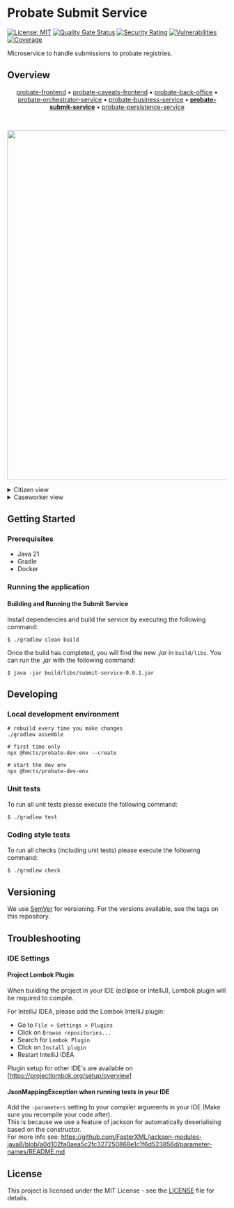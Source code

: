 # Probate Submit Service 
 
[![License: MIT](https://img.shields.io/badge/License-MIT-yellow.svg)](https://opensource.org/licenses/MIT) [![Quality Gate Status](https://sonarcloud.io/api/project_badges/measure?project=uk.gov.hmcts.probate%3Asubmit-service&metric=alert_status)](https://sonarcloud.io/summary/new_code?id=uk.gov.hmcts.probate%3Asubmit-service) [![Security Rating](https://sonarcloud.io/api/project_badges/measure?project=uk.gov.hmcts.probate%3Asubmit-service&metric=security_rating)](https://sonarcloud.io/summary/new_code?id=uk.gov.hmcts.probate%3Asubmit-service) [![Vulnerabilities](https://sonarcloud.io/api/project_badges/measure?project=uk.gov.hmcts.probate%3Asubmit-service&metric=vulnerabilities)](https://sonarcloud.io/summary/new_code?id=uk.gov.hmcts.probate%3Asubmit-service) [![Coverage](https://sonarcloud.io/api/project_badges/measure?project=uk.gov.hmcts.probate%3Asubmit-service&metric=coverage)](https://sonarcloud.io/summary/new_code?id=uk.gov.hmcts.probate%3Asubmit-service)

Microservice to handle submissions to probate registries.

## Overview

<p align="center">
<a href="https://github.com/hmcts/probate-frontend">probate-frontend</a> • <a href="https://github.com/hmcts/probate-caveats-frontend">probate-caveats-frontend</a> • <a href="https://github.com/hmcts/probate-back-office">probate-back-office</a> • <a href="https://github.com/hmcts/probate-orchestrator-service">probate-orchestrator-service</a> • <a href="https://github.com/hmcts/probate-business-service">probate-business-service</a> • <b><a href="https://github.com/hmcts/probate-submit-service">probate-submit-service</a></b> • <a href="https://github.com/hmcts/probate-persistence-service">probate-persistence-service</a>
</p>

<br>

<p align="center">
  <img src="https://raw.githubusercontent.com/hmcts/reform-api-docs/master/docs/c4/probate/images/structurizr-probate-overview.png" width="800"/>
</p>

<details>
<summary>Citizen view</summary>
<img src="https://raw.githubusercontent.com/hmcts/reform-api-docs/master/docs/c4/probate/images/structurizr-probate-citizen.png" width="700">
</details>
<details>
<summary>Caseworker view</summary>
<img src="https://raw.githubusercontent.com/hmcts/reform-api-docs/master/docs/c4/probate/images/structurizr-probate-caseworker.png" width="700">
</details>

## Getting Started
### Prerequisites
- Java 21
- Gradle
- Docker

### Running the application
#### Building and Running the Submit Service
Install dependencies and build the service by executing the following command:  
```
$ ./gradlew clean build
```

Once the build has completed, you will find the new *.jar* in `build/libs`. You can run the *.jar* with the following command:  
```
$ java -jar build/libs/submit-service-0.0.1.jar
```

## Developing

### Local development environment

```
# rebuild every time you make changes
./gradlew assemble

# first time only
npx @hmcts/probate-dev-env --create

# start the dev env
npx @hmcts/probate-dev-env
```

### Unit tests

To run all unit tests please execute the following command:

```bash
$ ./gradlew test
```

### Coding style tests

To run all checks (including unit tests) please execute the following command:

```bash
$ ./gradlew check
```

## Versioning

We use [SemVer](http://semver.org/) for versioning.
For the versions available, see the tags on this repository.

## Troubleshooting

### IDE Settings

#### Project Lombok Plugin
When building the project in your IDE (eclipse or IntelliJ), Lombok plugin will be required to compile. 

For IntelliJ IDEA, please add the Lombok IntelliJ plugin:
* Go to `File > Settings > Plugins`
* Click on `Browse repositories...`
* Search for `Lombok Plugin`
* Click on `Install plugin`
* Restart IntelliJ IDEA

Plugin setup for other IDE's are available on [https://projectlombok.org/setup/overview]

#### JsonMappingException when running tests in your IDE
Add the `-parameters` setting to your compiler arguments in your IDE (Make sure you recompile your code after).  
This is because we use a feature of jackson for automatically deserialising based on the constructor.  
For more info see: https://github.com/FasterXML/jackson-modules-java8/blob/a0d102fa0aea5c2fc327250868e1c1f6d523856d/parameter-names/README.md

## License

This project is licensed under the MIT License - see the [LICENSE](LICENSE.md) file for details.
